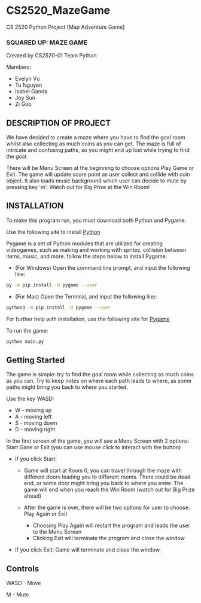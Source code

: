 # CS2520_MazeGame
 CS 2520 Python Project
[Map Adventure Game]
### SQUARED UP: MAZE GAME

Created by CS2520-01 Team Python

Members:
* Evelyn Vu
* Tu Nguyen
* Isabel Ganda
* Joy Sun
* Zi Guo



## DESCRIPTION OF PROJECT
We have decided to create a maze where you have to find the goal room whilst also collecting as much coins as you can get. The maze is full of intricate and confusing paths, so you might end up lost while trying to find the goal.

There will be Menu Screen at the beginning to choose options Play Game or Exit.
The game will update score point as user collect and collide with coin object.
It also loads music background which user can decide to mute by pressing key 'm'.
Watch out for Big Prize at the Win Room!

## INSTALLATION
To make this program run, you must download both Python and Pygame.

Use the following site to install [Python](https://www.python.org/downloads/)


Pygame is a set of Python modules that are utilized for creating videogames,
such as making and working with sprites, collision between items, music, and more.
follow the steps below to install Pygame:

- (For Windows) Open the command line prompt, and input the following line:
```bash
py -m pip install -U pygame --user
```

- (For Mac) Open the Terminal, and input the following line:
```bash
python3 -m pip install -U pygame --user
```

For further help with installation, use the following site for [Pygame](https://www.pygame.org/wiki/GettingStarted)

To run the game:
```bash
python main.py
```

## Getting Started
The game is simple: try to find the goal room while collecting as much coins as you can. Try to keep notes on where each path leads to where, as some paths might bring you back to where you started.

Use the key WASD:
- W - moving up
- A - moving left
- S - moving down
- D - moving right

In the first screen of the game, you will see a Menu Screen with 2 options: Start Gane or Exit (you can use mouse click to interact with the button)

- If you click Start: 
	
	- Game will start at Room 0, you can travel through the maze with different doors leading you to different rooms. There could be dead end, or some door might bring you back to where you enter. The game will end when you reach the Win Room (watch out for Big Prize ahead)

	- After the game is over, there will be two options for user to choose: Play Again or Exit
		- Choosing Play Again will restart the program and leads the user to the Menu Screen
		- Clicking Exit will terminate the program and close the window

- If you click Exit: 
	Game will terminate and close the window. 


## Controls

WASD - Move

M - Mute



